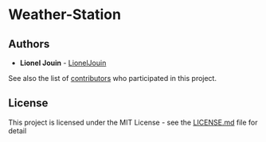 # Weather-Station

## Authors

* **Lionel Jouin** - [LionelJouin](https://github.com/LionelJouin)  

See also the list of [contributors](https://github.com/LionelJouin/Weather-Station/graphs/contributors) who participated in this project.

## License

This project is licensed under the MIT License - see the [LICENSE.md](LICENSE.md) file for detail